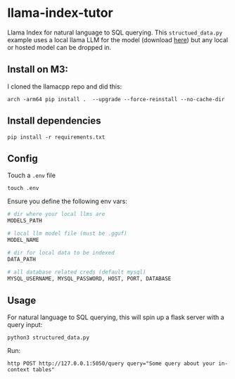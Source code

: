 # llama-index-tutor
Llama Index for natural language to SQL querying. This `structued_data.py` example uses a local llama LLM for the model (download [here](https://huggingface.co/jartine/llava-v1.5-7B-GGUF/tree/main)) but any local or hosted model can be dropped in.


## Install on M3:
I cloned the llamacpp repo and did this:
```commandline
arch -arm64 pip install .  --upgrade --force-reinstall --no-cache-dir
``` 

## Install dependencies
```commandline
pip install -r requirements.txt
```

## Config
Touch a `.env` file
```commandline
touch .env
```
Ensure you define the following env vars:
```python
# dir where your local llms are
MODELS_PATH

# local llm model file (must be .gguf)
MODEL_NAME

# dir for local data to be indexed
DATA_PATH

# all database related creds (default mysql)
MYSQL_USERNAME, MYSQL_PASSWORD, HOST, PORT, DATABASE
```

## Usage
For natural language to SQL querying, this will spin up a flask server with a query input:
```commandline
python3 structured_data.py
```
Run:
```
http POST http://127.0.0.1:5050/query query="Some query about your in-context tables"
```
